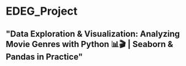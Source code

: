 # EDEG_Project
## "Data Exploration & Visualization: Analyzing Movie Genres with Python 📊🎬 | Seaborn & Pandas in Practice"
